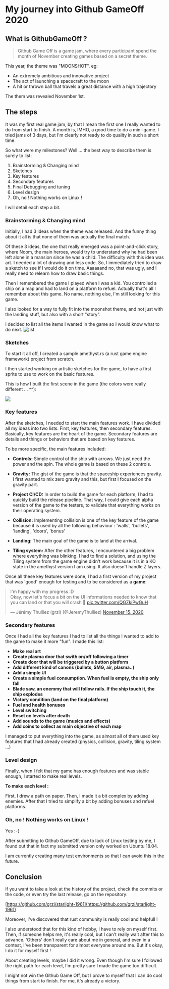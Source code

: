 # My journey into Github GameOff 2020


## What is GithubGameOff ?

> Github Game Off is a game jam, where every participant spend the month of November creating games based on a secret theme.

This year, the theme was "MOONSHOT". eg: 
- An extremely ambitious and innovative project
- The act of launching a spacecraft to the moon
- A hit or thrown ball that travels a great distance with a high trajectory
 
The them was revealed November 1st.

## The steps
 
It was my first real game jam, by that I mean the first one I really wanted to do from start to finish. A month is, IMHO, a good time to do a mini-game. I tried jams of 3 days, but I'm clearly not ready to do quality in such a short time.

So what were my milestones? Well ... the best way to describe them is surely to list:

1. Brainstorming & Changing mind
2. Sketches
3. Key features
4. Secondary features
5. Final Debugging and tuning
6. Level design
7. Oh, no ! Nothing works on Linux ! 

I will detail each step a bit.

### Brainstorming & Changing mind

Initially, I had 3 ideas when the theme was released. And the funny thing about it all is that none of them was actually the final match.

Of these 3 ideas, the one that really emerged was a point-and-click story, where Noom, the main heroes, would try to understand why he had been left alone in a mansion since he was a child. The difficulty with this idea was art. I needed a lot of drawing and less code. So, I immediately tried to draw a sketch to see if I would do it on time. Aaaaaand no, that was ugly, and I really need to relearn how to draw basic things.

Then I remembered the game I played when I was a kid. You controlled a ship on a map and had to land on a platform to refuel. Actually that's all I remember about this game. No name, nothing else, I'm still looking for this game.

I also looked for a way to fully fit into the moonshot theme, and not just with the landing stuff, but also with a short "story".

I decided to list all the items I wanted in the game so I would know what to do next.
<img style="margin:auto; border=1px solid gray;" src='https://storage.googleapis.com/wootlab-io-production.appspot.com/starlight.png' alt='list'>


### Sketches

To start it all off, I created a sample amethyst.rs (a rust game engine framework) project from scratch.

I then started working on artistic sketches for the game, to have a first sprite to use to work on the basic features.

This is how I built the first scene in the game (the colors were really different ... ^^):

<img style="margin:auto; border=1px solid gray;" src='https://storage.googleapis.com/wootlab-io-production.appspot.com/starlight2.jpeg'>

### Key features

After the sketches, I needed to start the main features work. I have divided all my ideas into two lists. First, key features, then secondary features. Basically, key features are the heart of the game. Secondary features are details and things or behaviors that are based on key features.

To be more specific, the main features included: 

- **Controls:** Simple control of the ship with arrows. We just need the power and the spin. The whole game is based on these 2 controls.

- **Gravity:** The gist of the game is that the spaceship experiences gravity. I first wanted to mix zero gravity and this, but first I focused on the gravity part.

- **Project CI/CD:** In order to build the game for each platform, I had to quickly build the release pipeline. That way, I could give each alpha version of the game to the testers, to validate that everything works on their operating system.

- **Collision:** Implementing collision is one of the key feature of the game because it is used by all the following behaviour : 'walls', 'bullets', 'landing', 'doors', 'bonus' 

- **Landing:** The main goal of the game is to land at the arrival. 

- **Tiling system:** After the other features, I encountered a big problem where everything was blinking. I had to find a solution, and using the Tiling system from the game engine didn't work because it is in a KO state in the amethyst version I am using. It also doesn't handle Z layers. 

Once all these key features were done, I had a first version of my project that was 'good' enough for testing and to be considered as a **game**: 

<blockquote class="twitter-tweet" style ="margin:auto;"><p lang="en" dir="ltr">I&#39;m happy with my progress :D<br>Okay, now let&#39;s focus a bit on the UI informations needed to know that you can land or that you will crash 🤯 <a href="https://t.co/QGZkiPwGuH">pic.twitter.com/QGZkiPwGuH</a></p>&mdash; Jérémy Thulliez (grzi) (@JeremyThulliez) <a href="https://twitter.com/JeremyThulliez/status/1327901460076634112?ref_src=twsrc%5Etfw">November 15, 2020</a></blockquote> <script async src="https://platform.twitter.com/widgets.js" charset="utf-8"></script>

### Secondary features

Once I had all the key features I had to list all the things I wanted to add to the game to make it more "fun". I made this list:

- **Make real art**
- **Create plasma door that swith on/off following a timer**
- **Create door that will be triggered by a button platform**
- **Add different kind of canons (bullets, SMG, air, plasma..)**
- **Add a simple UI**
- **Create a simple fuel consumption. When fuel is empty, the ship only fall**
- **Blade saw, an enemmy that will follow rails. If the ship touch it, the ship explodes**
- **Victory condition (land on the final platform)**
- **Fuel and health bonuses**
- **Level switching**
- **Reset on levels after death**
- **Add sounds to the game (musics and effects)**
- **Add coins to collect as main objective of each map**

I managed to put everything into the game, as almost all of them used key features that I had already created (physics, collision, gravity, tiling system ...)

### Level design

Finally, when I felt that my game has enough features and was stable enough, I started to make real levels. 

**To make each level :**

First, I drew a path on paper. Then, I made it a bit complex by adding enemies. After that I tried to simplify a bit by adding bonuses and refuel platforms.

### Oh, no ! Nothing works on Linux ! 

Yes :-(

After submitting to Github GameOff, due to lack of Linux testing by me, I found out that in fact my submitted version only worked on Ubuntu 18.04.

I am currently creating many test environments so that I can avoid this in the future.

## Conclusion

If you want to take a look at the history of the project, check the commits or the code, or even try the last release, go on the repository: 

[https://github.com/grzi/starlight-1961](https://github.com/grzi/starlight-1961)


Moreover, I've discovered that rust community is really cool and helpfull !

I also understood that for this kind of hobby, I have to rely on myself first. Then, if someone helps me, it's really cool, but I can't really wait after this to advance. 
'Others' don't really care about me in general, and even in a contest, I've been transparent for almost everyone around me. But it's okay, I do it for myself first !

About creating levels, maybe I did it wrong. Even though I'm sure I followed the right path for each level, I'm pretty sure I made the game too difficult.

I might not win the Github Game Off, but I prove to myself that I can do cool things from start to finish. For me, it's already a victory.